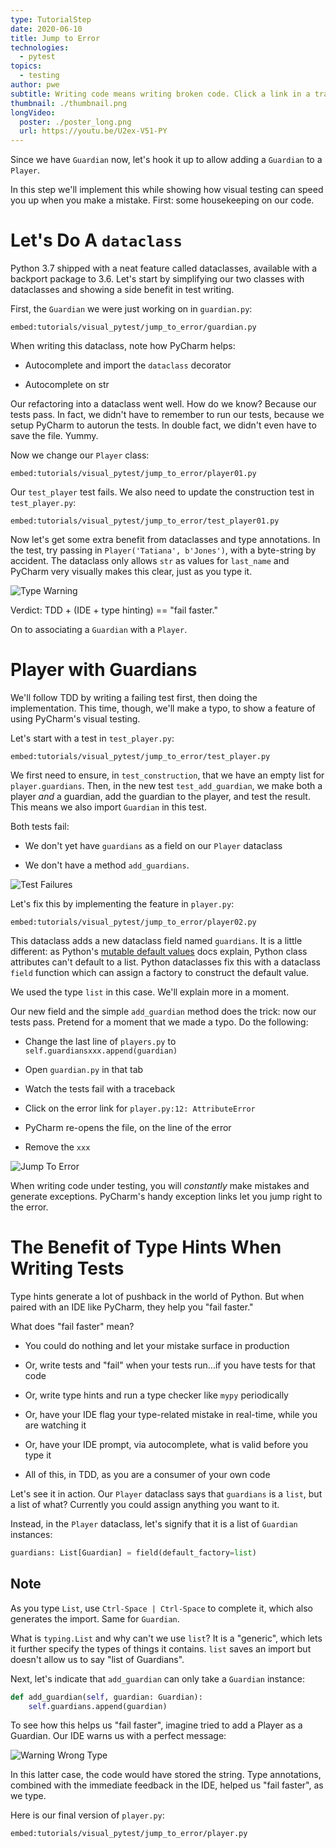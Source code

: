 ```yaml
---
type: TutorialStep
date: 2020-06-10
title: Jump to Error
technologies:
  - pytest
topics:
  - testing
author: pwe
subtitle: Writing code means writing broken code. Click a link in a traceback to open a file on the line of the error.
thumbnail: ./thumbnail.png
longVideo:
  poster: ./poster_long.png
  url: https://youtu.be/U2ex-V51-PY
---
```


Since we have `Guardian` now, let's hook it up to allow adding a `Guardian` to a `Player`.

In this step we'll implement this while showing how visual testing can speed you up when you make a mistake. First: some housekeeping on our code.

# Let's Do A `dataclass`

Python 3.7 shipped with a neat feature called dataclasses, available with a backport package to 3.6. Let's start by simplifying our two classes with dataclasses and showing a side benefit in test writing.

First, the `Guardian` we were just working on in `guardian.py`:

`embed:tutorials/visual_pytest/jump_to_error/guardian.py`

When writing this dataclass, note how PyCharm helps:

- Autocomplete and import the `dataclass` decorator

- Autocomplete on str

Our refactoring into a dataclass went well. How do we know? Because our tests pass. In fact, we didn't have to remember to run our tests, because we setup PyCharm to autorun the tests. In double fact, we didn't even have to save the file. Yummy.

Now we change our `Player` class:

`embed:tutorials/visual_pytest/jump_to_error/player01.py`

Our `test_player` test fails. We also need to update the construction test in `test_player.py`:

`embed:tutorials/visual_pytest/jump_to_error/test_player01.py`

Now let's get some extra benefit from dataclasses and type annotations. In the test, try passing in `Player('Tatiana', b'Jones')`, with a byte-string by accident. The dataclass only allows `str` as values for `last_name` and PyCharm very visually makes this clear, just as you type it.

![Type Warning](./type_warning.png)

Verdict: TDD + (IDE + type hinting) == "fail faster."

On to associating a `Guardian` with a `Player`.

# Player with Guardians

We'll follow TDD by writing a failing test first, then doing the implementation. This time, though, we'll make a typo, to show a feature of using PyCharm's visual testing.

Let's start with a test in `test_player.py`:

`embed:tutorials/visual_pytest/jump_to_error/test_player.py`

We first need to ensure, in `test_construction`, that we have an empty list for `player.guardians`. Then, in the new test `test_add_guardian`, we make both a player *and* a guardian, add the guardian to the player, and test the result. This means we also import `Guardian` in this test.

Both tests fail:

- We don't yet have `guardians` as a field on our `Player` dataclass

- We don't have a method `add_guardians`.

![Test Failures](./test_failures.png)

Let's fix this by implementing the feature in `player.py`:

`embed:tutorials/visual_pytest/jump_to_error/player02.py`

This dataclass adds a new dataclass field named `guardians`. It is a little different: as Python's [mutable default values](https://docs.python.org/3/library/dataclasses.html#mutable-default-values) docs explain, Python class attributes can't default to a list. Python dataclasses fix this with a dataclass `field` function which can assign a factory to construct the default value.

We used the type `list` in this case. We'll explain more in a moment.

Our new field and the simple `add_guardian` method does the trick: now our tests pass. Pretend for a moment that we made a typo. Do the following:

- Change the last line of `players.py` to `self.guardiansxxx.append(guardian)`

- Open `guardian.py` in that tab

- Watch the tests fail with a traceback

- Click on the error link for `player.py:12: AttributeError`

- PyCharm re-opens the file, on the line of the error

- Remove the `xxx`

![Jump To Error](./jump_to_error.png)

When writing code under testing, you will *constantly* make mistakes and generate exceptions. PyCharm's handy exception links let you jump right to the error.

# The Benefit of Type Hints When Writing Tests

Type hints generate a lot of pushback in the world of Python. But when paired with an IDE like PyCharm, they help you "fail faster."

What does "fail faster" mean?

- You could do nothing and let your mistake surface in production

- Or, write tests and "fail" when your tests run...if you have tests for that code

- Or, write type hints and run a type checker like `mypy` periodically

- Or, have your IDE flag your type-related mistake in real-time, while you are watching it

- Or, have your IDE prompt, via autocomplete, what is valid before you type it

- All of this, in TDD, as you are a consumer of your own code

Let's see it in action. Our `Player` dataclass says that `guardians` is a `list`, but a list of what? Currently you could assign anything you want to it.

Instead, in the `Player` dataclass, let's signify that it is a list of `Guardian` instances:

```python
guardians: List[Guardian] = field(default_factory=list)
```

## Note

As you type `List`, use `Ctrl-Space | Ctrl-Space` to complete it, which also generates the import. Same for `Guardian`.

What is `typing.List` and why can't we use `list`? It is a "generic", which lets it further specify the types of things it contains. `list` saves an import but doesn't allow us to say "list of Guardians".

Next, let's indicate that `add_guardian` can only take a `Guardian` instance:

```python
def add_guardian(self, guardian: Guardian):
    self.guardians.append(guardian)
```

To see how this helps us "fail faster", imagine tried to add a Player as a Guardian. Our IDE warns us with a perfect message:

![Warning Wrong Type](./warning_wrong_type.png)

In this latter case, the code would have stored the string. Type annotations, combined with the immediate feedback in the IDE, helped us "fail faster", as we type.

Here is our final version of `player.py`:

`embed:tutorials/visual_pytest/jump_to_error/player.py`
